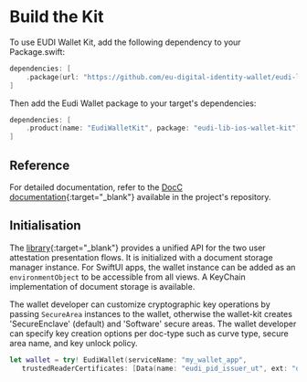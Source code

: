 # Build the Kit

To use EUDI Wallet Kit, add the following dependency to your Package.swift:
```swift
dependencies: [
    .package(url: "https://github.com/eu-digital-identity-wallet/eudi-lib-ios-wallet-kit.git", .upToNextMajor(from: "0.6.6"))
]
```

Then add the Eudi Wallet package to your target's dependencies:
```swift
dependencies: [
    .product(name: "EudiWalletKit", package: "eudi-lib-ios-wallet-kit"),
]
```
## Reference
 For detailed documentation, refer to the [DocC documentation](https://eu-digital-identity-wallet.github.io/eudi-lib-ios-wallet-kit/documentation/eudiwalletkit/){:target="_blank"} available in the project's repository.

## Initialisation
The [library](https://eu-digital-identity-wallet.github.io/eudi-lib-ios-wallet-kit/documentation/eudiwalletkit/eudiwallet){:target="_blank"} provides a unified API for the two user attestation presentation flows. It is initialized with a document storage manager instance. For SwiftUI apps, the wallet instance can be added as an ``environmentObject`` to be accessible from all views. A KeyChain implementation of document storage is available.

The wallet developer can customize cryptographic key operations by passing `SecureArea` instances to the wallet, otherwise the wallet-kit creates 'SecureEnclave' (default) and 'Software' secure areas. The wallet developer can specify key creation options per doc-type such as curve type, secure area name, and key unlock policy.

```swift
let wallet = try! EudiWallet(serviceName: "my_wallet_app",
   trustedReaderCertificates: [Data(name: "eudi_pid_issuer_ut", ext: "der")!] )
```	
